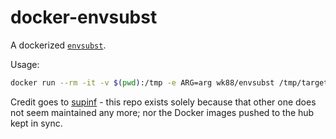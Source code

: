 # docker-envsubst

A dockerized [`envsubst`](https://linux.die.net/man/1/envsubst).

Usage:
```bash
docker run --rm -it -v $(pwd):/tmp -e ARG=arg wk88/envsubst /tmp/target.yml
```

Credit goes to [supinf](https://github.com/supinf/dockerized-tools/tree/master/cli-tools/envsubst) - this repo exists solely because that other one does not seem maintained any more; nor the Docker images pushed to the hub kept in sync.
